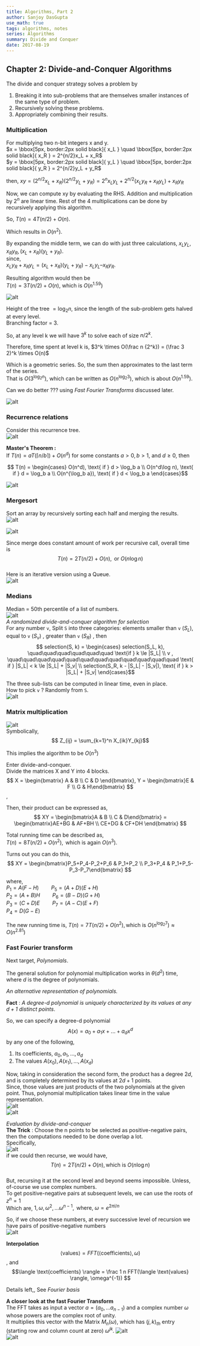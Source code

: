 ```yaml
---
title: Algorithms, Part 2
author: Sanjoy DasGupta
use_math: true
tags: algorithms, notes
series: Algorithms
summary: Divide and Conquer
date: 2017-08-19
---
```


## Chapter 2: Divide-and-Conquer Algorithms
The divide and conquer strategy solves a problem by   
1. Breaking it into sub-problems that are themselves smaller instances of the same type of problem.   
2. Recursively solving these problems.   
3. Appropriately combining their results.   

### Multiplication   
For multiplying two n-bit integers x and y.   
$x = \bbox[5px, border:2px solid black]{ x_L } \quad \bbox[5px, border:2px solid black]{ x_R } = 2^{n/2}x_L + x_R$   
$y = \bbox[5px, border:2px solid black]{ y_L } \quad \bbox[5px, border:2px solid black]{ y_R } = 2^{n/2}y_L + y_R$   

then, 
$xy = (2^{n/2}x_L + x_R)(2^{n/2}y_L + y_R) = 2^nx_Ly_L + 2^{n/2}(x_Ly_R + x_Ry_L) + x_Ry_R$

Now, we can compute xy by evaluating the RHS. Addition and multiplication by $2^n$ are linear time. Rest of the 4 multiplications can be done by recursively applying this algorithm.   

So, $T(n) = 4T(n/2) + O(n)$.

Which results in $O(n^2)$.

By expanding the middle term, we can do with just three calculations, $x_Ly_L , x_Ry_R, (x_L+x_R)(y_L+y_R)$.   
since,   
$x_Ly_R  + x_Ry_L =  (x_L + x_R ) (y_L + y_R )  - x_Ly_L – x_Ry_R$.   

Resulting algorithm would then be   
$T(n) = 3T(n/2) + O(n)$, which is $O(n^{1.59})$   

![alt](/images/algdg/2_divide.png)   

Height of the tree $= \log_2 n$, since the length of the sub-problem gets halved at every level.   
Branching factor = 3.   

So, at any level k we will have $3^k$  to solve each of size $n/2^k$.   

Therefore, time spent at level k is, $3^k \times O(\frac n {2^k}) = (\frac 3 2)^k \times O(n)$   

Which is a geometric series. So, the sum then approximates to the last term of the series.   
That is $O(3^{\log_2 n})$, which can be written as $O(n^{\log_2 3})$, which is about $O(n^{1.59})$.   

Can we do better ??? using *Fast Fourier Transforms* discussed later.   

![alt](/images/algdg/2_dividemul.png)   

### Recurrence relations

Consider this recurrence tree.   
![alt](/images/algdg/2_recur.png)   

**Master's Theorem :**  
If $T(n) = aT(\lceil n/b \rceil) + O(n^d)$ for some constants $a > 0, b > 1$, and $d \ge 0$, then   

$$ T(n) = \begin{cases}
 O(n^d), \text{ if } d > \log_b a \\ 
 O(n^d\log n), \text{ if } d = \log_b a \\
 O(n^{\log_b a}), \text{ if } d < \log_b a 
 \end{cases}$$

![alt](/images/algdg/2_binary.png)   


### Mergesort
Sort an array by recursively sorting each half and merging the results.   
![alt](/images/algdg/2_merge.png)   

![alt](/images/algdg/2_merge2.png)   

Since merge does constant amount of work per recursive call, overall time is   
$$ T(n) = 2T(n/2) + O(n), \text{   or  } O(n\log n)$$   
Here is an iterative version using a Queue.   
![alt](/images/algdg/2_merge3.png)   

### Medians
Median = 50th percentile of a list of numbers.   
![alt](/images/algdg/2_medians.png)   
*A randomized divide-and-conquer algorithm for selection*   
For any number `v`, Split `S` into three categories: elements smaller than `v` $(S_L)$, equal to `v` $(S_v)$ , greater than `v` $(S_R)$ , then
$$ selection(S, k) = \begin{cases}
 selection(S_L, k), \quad\quad\quad\quad\quad\quad \text{if } k \le |S_L| \\ 
 v , \quad\quad\quad\quad\quad\quad\quad\quad\quad\quad\quad\quad \text{  if } |S_L| < k \le |S_L| + |S_v| \\
 selection(S_R, k - |S_L| - |S_v|), \text{ if } k > |S_L| + |S_v| 
 \end{cases}$$   

The three sub-lists can be computed in linear time, even in place.    
How to pick `v` ? Randomly from `S`.   
![alt](/images/algdg/2_unix.png)   


### Matrix multiplication   
![alt](/images/algdg/2_matmul.png)   
Symbolically,   
$$ Z_{ij} = \sum_{k=1}^n X_{ik}Y_{kj}$$

This implies the algorithm to be $O(n^3)$

Enter divide-and-conquer.   
Divide the matrices X and Y into 4 blocks.   
$$ X = \begin{bmatrix} A & B \\ C & D \end{bmatrix}, Y = \begin{bmatrix}E & F \\ G & H\end{bmatrix} 
$$,    

Then, their product can be expressed as,   
$$ XY = \begin{bmatrix}A & B \\ C & D\end{bmatrix} = 
\begin{bmatrix}AE+BG & AF+BH \\ CE+DG & CF+DH \end{bmatrix} $$   

Total running time can be described as,   
$T(n) = 8T(n/2) + O(n^2), \text{ which is again } O(n^3)$.

Turns out you can do this,  
$$ XY = \begin{bmatrix}P_5+P_4-P_2+P_6 & P_1+P_2 \\ P_3+P_4 & P_1+P_5-P_3-P_7\end{bmatrix} $$   

where,   
$P_1 = A(F-H) \quad\quad P_5 = (A+D)(E+H)$   
$P_2 = (A+B)H \quad\quad P_6 = (B-D)(G+H)$   
$P_3 = (C+D)E \quad\quad P_7 = (A-C)(E+F)$   
$P_4 = D(G-E)$   

The new running time is, $T(n) = 7T(n/2) + O(n^2), \text{which is } O(n^{\log_2 7}) \approx O(n^{2.81})$   

### Fast Fourier transform

Next target, *Polynomials*.

The general solution for polynomial multiplication works in $\theta(d^2)$ time, where $d$ is the degree of polynomials.

*An alternative representation of polynomials.*

**Fact** : *A degree-d polynomial is uniquely characterized by its values at any $d+1$ distinct points*.   

So, we can specify a degree-d polynomial $$A(x) = a_0+a_1x+...+a_dx^d$$ by any one of the following,   
1. Its coefficients, $a_0, a_1,..., a_d$   
2. The values $A(x_0), A(x_1), ..., A(x_d)$   

Now, taking in consideration the second form, the product has a degree $2d$, and is completely determined by its values at $2d+1$ points.   
Since, those values are just products of the two polynomials at the given point. Thus, polynomial multiplication takes linear time in the value representation.   
![alt](/images/algdg/2_poly1.png)   
![alt](/images/algdg/2_poly2.png)   

*Evaluation by divide-and-conquer*   
**The Trick** : Choose the n points to be selected as positive-negative pairs, then the computations needed to be done overlap a lot.   
Specifically,   
![alt](/images/algdg/2_eval.png)   
if we could then recurse, we would have,   
$$T(n) = 2T(n/2) + O(n), \text{which is } O(n\log n)$$   
But, recursing it at the second level and beyond seems impossible. Unless, of-course we use complex numbers.   
To get positive-negative pairs at subsequent levels, we can use the roots of $z^n = 1$   
Which are, $1, \omega, \omega^2, ... \omega^{n-1}, \text{ where, } \omega = e^{2\pi i/n}$   

So, if we choose these numbers, at every successive level of recursion we have pairs of positive-negative numbers   
![alt](/images/algdg/2_fft2.png)

**Interpolation**   
$$\langle \text{values} \rangle = FFT(\langle \text{coefficients} \rangle, \omega)$$, and   
$$\langle \text{coefficients} \rangle = \frac 1 n FFT(\langle \text{values} \rangle, \omega^{-1}) $$


Details left,, See *Fourier basis*

**A closer look at the fast Fourier Transform**   
The FFT takes as input a vector $a = (a_0, ... a_{n-1})$ and a complex number $\omega$ whose powers are the complex root of unity.   
It multiplies this vector with the Matrix $M_n(\omega)$, which has $(j, k)_{th}$ entry (starting row and column count at zero) $\omega^{jk}$.
![alt](/images/algdg/2_fft3.png)   
![alt](/images/algdg/2_fft4.png)   


